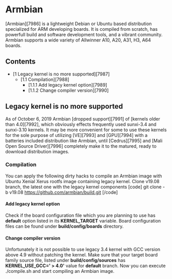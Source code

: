 # Armbian
[Armbian][7986] is a lightweight Debian or Ubuntu based distribution specialized for ARM developing boards. It is compiled from scratch, has powerfull build and software development tools, and a vibrant community. 
Armbian supports a wide variety of Allwinner A10, A20, A31, H3, A64 boards. 
## Contents
  * [1 Legacy kernel is no more supported][7987]
    * [1.1 Compilation][7988]
      * [1.1.1 Add legacy kernel option][7989]
      * [1.1.2 Change compiler version][7990]

## Legacy kernel is no more supported
As of October 6, 2019 Armbian [dropped support][7991] of [kernels older than 4.0][7992], which obviously effects frequently used sunxi-3.4 and sunxi-3.10 kernels. It may be more convenient for some to use these kernels for the sole purpose of utilizing [VE][7993] and [GPU][7994] with a batteries included distribution like Armbian, until [Cedrus][7995] and [Mali Open Source Driver][7996] completely make it to the matured, ready to download distribution images. 
### Compilation
You can apply the following dirty hacks to compile an Armbian image with Ubuntu Xenial Xerus rootfs image containing legacy kernel. 
Clone v19.08 branch, the latest one with the legacy kernel components 
[code] 
    git clone -b v19.08 https://github.com/armbian/build.git
[/code]
#### Add legacy kernel option
Check if the board configuration file which you are planning to use has **default** option listed in its **KERNEL_TARGET** variable. Board configuration files can be found under **build/config/boards** directory. 
#### Change compiler version
Unfortunately it is not possible to use legacy 3.4 kernel with GCC version above 4.9 without patching the kernel. Make sure that your target board family source file, listed under **build/config/sources** has **KERNEL_USE_GCC=' > 4.0'** value for **default** branch. 
Now you can execute ./compile.sh and start compiling an Armbian image.
